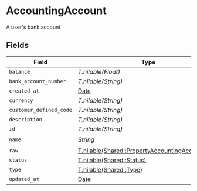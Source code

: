 # AccountingAccount

A user's bank account


## Fields

| Field                                                                                                  | Type                                                                                                   | Required                                                                                               | Description                                                                                            |
| ------------------------------------------------------------------------------------------------------ | ------------------------------------------------------------------------------------------------------ | ------------------------------------------------------------------------------------------------------ | ------------------------------------------------------------------------------------------------------ |
| `balance`                                                                                              | *T.nilable(Float)*                                                                                     | :heavy_minus_sign:                                                                                     | N/A                                                                                                    |
| `bank_account_number`                                                                                  | *T.nilable(String)*                                                                                    | :heavy_minus_sign:                                                                                     | N/A                                                                                                    |
| `created_at`                                                                                           | [Date](https://ruby-doc.org/stdlib-2.6.1/libdoc/date/rdoc/Date.html)                                   | :heavy_minus_sign:                                                                                     | N/A                                                                                                    |
| `currency`                                                                                             | *T.nilable(String)*                                                                                    | :heavy_minus_sign:                                                                                     | N/A                                                                                                    |
| `customer_defined_code`                                                                                | *T.nilable(String)*                                                                                    | :heavy_minus_sign:                                                                                     | N/A                                                                                                    |
| `description`                                                                                          | *T.nilable(String)*                                                                                    | :heavy_minus_sign:                                                                                     | N/A                                                                                                    |
| `id`                                                                                                   | *T.nilable(String)*                                                                                    | :heavy_minus_sign:                                                                                     | N/A                                                                                                    |
| `name`                                                                                                 | *String*                                                                                               | :heavy_check_mark:                                                                                     | N/A                                                                                                    |
| `raw`                                                                                                  | [T.nilable(Shared::PropertyAccountingAccountRaw)](../../models/shared/propertyaccountingaccountraw.md) | :heavy_minus_sign:                                                                                     | N/A                                                                                                    |
| `status`                                                                                               | [T.nilable(Shared::Status)](../../models/shared/status.md)                                             | :heavy_minus_sign:                                                                                     | N/A                                                                                                    |
| `type`                                                                                                 | [T.nilable(Shared::Type)](../../models/shared/type.md)                                                 | :heavy_minus_sign:                                                                                     | N/A                                                                                                    |
| `updated_at`                                                                                           | [Date](https://ruby-doc.org/stdlib-2.6.1/libdoc/date/rdoc/Date.html)                                   | :heavy_minus_sign:                                                                                     | N/A                                                                                                    |